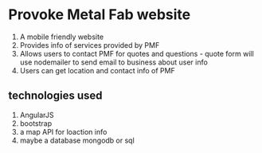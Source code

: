 # Provoke Metal Fab website

  1. A mobile friendly website
  2. Provides info of services provided by PMF
  3. Allows users to contact PMF for quotes and questions
    - quote form will use nodemailer to send email to business about user info
  3. Users can get location and contact info of PMF

## technologies used

  1. AngularJS
  2. bootstrap
  3. a map API for loaction info
  4. maybe a database mongodb or sql
